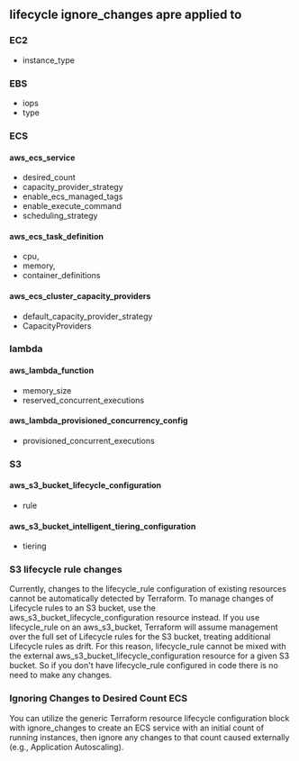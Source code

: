 ## lifecycle ignore_changes apre applied to 
### EC2
* instance_type

### EBS
* iops
* type

### ECS
####  aws_ecs_service
* desired_count
* capacity_provider_strategy
* enable_ecs_managed_tags
* enable_execute_command
* scheduling_strategy
#### aws_ecs_task_definition
*  cpu,
*  memory,
*  container_definitions
#### aws_ecs_cluster_capacity_providers
* default_capacity_provider_strategy
* CapacityProviders

### lambda
#### aws_lambda_function
* memory_size
* reserved_concurrent_executions
####   aws_lambda_provisioned_concurrency_config
* provisioned_concurrent_executions

### S3
#### aws_s3_bucket_lifecycle_configuration
* rule
#### aws_s3_bucket_intelligent_tiering_configuration
* tiering

### S3 lifecycle rule changes
Currently, changes to the lifecycle_rule configuration of existing resources cannot be automatically detected by Terraform. To manage changes of Lifecycle rules to an S3 bucket, use the aws_s3_bucket_lifecycle_configuration resource instead. If you use lifecycle_rule on an aws_s3_bucket, Terraform will assume management over the full set of Lifecycle rules for the S3 bucket, treating additional Lifecycle rules as drift. For this reason, lifecycle_rule cannot be mixed with the external aws_s3_bucket_lifecycle_configuration resource for a given S3 bucket. So if you don't have lifecycle_rule  configured in code there is no need to make any changes.

### Ignoring Changes to Desired Count ECS
You can utilize the generic Terraform resource lifecycle configuration block with ignore_changes to create an ECS service with an initial count of running instances, then ignore any changes to that count caused externally (e.g., Application Autoscaling).

